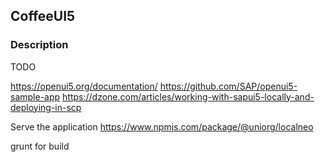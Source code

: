 ## CoffeeUI5

### Description

TODO


https://openui5.org/documentation/
https://github.com/SAP/openui5-sample-app 
https://dzone.com/articles/working-with-sapui5-locally-and-deploying-in-scp


Serve the application
https://www.npmjs.com/package/@uniorg/localneo

grunt for build

